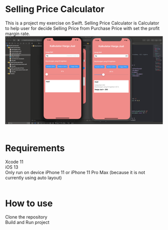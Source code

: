 # Selling Price Calculator
This is a project my exercise on Swift. Selling Price Calculator is Calculator to help user for decide Selling Price from Purchase Price with set the profit margin rate.
<br/>
![alt text](https://github.com/mauuulana/SellingPriceCalculator/blob/master/RetailPriceCalculator/SellingPriceCalculator.png)
<br/>
<br/>
# Requirements
Xcode 11<br/>
iOS 13<br/>
Only run on device iPhone 11 or iPhone 11 Pro Max (because it is not currently using auto layout)
<br/>
<br/>
# How to use
Clone the repository </br>
Build and Run project</br>


